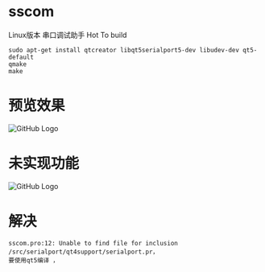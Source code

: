 # sscom
Linux版本 串口调试助手
Hot To build
```
sudo apt-get install qtcreator libqt5serialport5-dev libudev-dev qt5-default
qmake 
make
```

# 预览效果
![GitHub Logo](/assert/sscom_for_linux_0.2.png)


# 未实现功能
![GitHub Logo](/assert/sscom_for_linux_0.2_unspport.png)


# 解决
```
sscom.pro:12: Unable to find file for inclusion /src/serialport/qt4support/serialport.pr，
要使用qt5编译 ，
```
